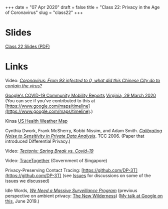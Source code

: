 +++
date = "07 Apr 2020"
draft = false
title = "Class 22: Privacy in the Age of Coronavirus"
slug = "class22"
+++

# Slides

[Class 22 Slides (PDF)](https://www.dropbox.com/s/xcz60ri1oq2o4xj/class22.pdf?dl=0)

# Links

Video: [_Coronavirus: From 93 infected to 0, what did this Chinese City do to contain the virus?_](https://youtu.be/YfsdJGj3-jM)  

[Google's COVID-19 Community Mobility Reports](https://www.google.com/covid19/mobility/) [Virginia, 29 March 2020](/docs/2020-03-29_US_Virginia_Mobility_Report_en.pdf) (You can see if you've contributed to this at [https://www.google.com/maps/timeline](https://www.google.com/maps/timeline).)

Kinsa [US Health Weather Map](https://healthweather.us/?mode=Trends)

Cynthia Dwork, Frank McSherry, Kobbi Nissim, and Adam Smith. [_Calibrating Noise to Sensitivity in Private Data
Analysis_](/docs/dwork.pdf). TCC 2006. (Paper that introduced Differential Privacy.)

Video: [_Tectonix: Spring Break vs. Covid-19_](https://youtu.be/cq2zuE3ISYU)

Video: [TraceTogether](https://www.youtube.com/watch?v=buj8ZTRtJes) (Government of Singapore)

Privacy-Preserving Contact Tracing: [https://github.com/DP-3T](https://github.com/DP-3T) (see [Issues](https://github.com/DP-3T/documents/issues) for discussions on some of the issues we discussed)

Idle Words, [_We Need a Massive Surveillance Program_](https://idlewords.com/2020/03/we_need_a_massive_surveillance_program.htm) (previous perspective on ambient privacy: [The New Wilderness](https://idlewords.com/2019/06/the_new_wilderness.htm)) ([My talk at Google on this](https://jeffersonswheel.org/google-federated-privacy-2019-the-dragon-in-the-room/), June 2019.)




